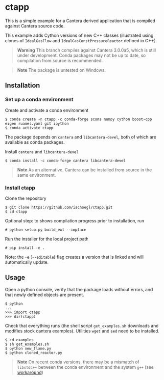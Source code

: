 # ctapp

This is a simple example for a Cantera derived application that is compiled against Cantera source
code.

This example adds Cython versions of new C++ classes (illustrated using clones of
`IdealGasFlow` and `IdealGasConstPressureReactor` defined in C++).

> **Warning**
> This branch compiles against Cantera 3.0.0a5, which is still under development. Conda
> packages may not be up to date, so compilation from source is recommended.

> **Note**
> The package is untested on Windows.

## Installation

### Set up a conda environment

Create and activate a conda environment

```
$ conda create -n ctapp -c conda-forge scons numpy cython boost-cpp eigen ruamel.yaml git ipython
$ conda activate ctapp
```

The package depends on `cantera` and `libcantera-devel`, both of which are available as conda
packages.

Install `cantera` and `libcantera-devel`

```
$ conda install -c conda-forge cantera libcantera-devel
```

> **Note**
> As an alternative, Cantera can be installed from source in the same environment.

### Install ctapp

Clone the repository

```
$ git clone https://github.com/ischoegl/ctapp.git
$ cd ctapp
```

Optional step: to shows compilation progress prior to installation, run

```
# python setup.py build_ext --inplace
```

Run the installer for the local project path

```
# pip install -e .
```

Note: the `-e` (`--editable`) flag creates a version that is linked and will
automatically update.

## Usage

Open a python console, verify that the package loads without errors, and that
newly defined objects are present.

```
$ python
...
>>> import ctapp
>>> dir(ctapp)
```

Check that everything runs (the shell script `get_examples.sh` downloads and
modifies stock cantera examples). Utilities `wget` and `sed` need to be installed.

```
$ cd examples
$ sh get_examples.sh
$ python new_flame.py
$ python cloned_reactor.py
```

> **Note**
> On recent conda versions, there may be a mismatch of `libstdc++` between
> the conda environment and the system `g++` (see
> [workaround](https://github.com/stan-dev/pystan/issues/294#issuecomment-878292636))
